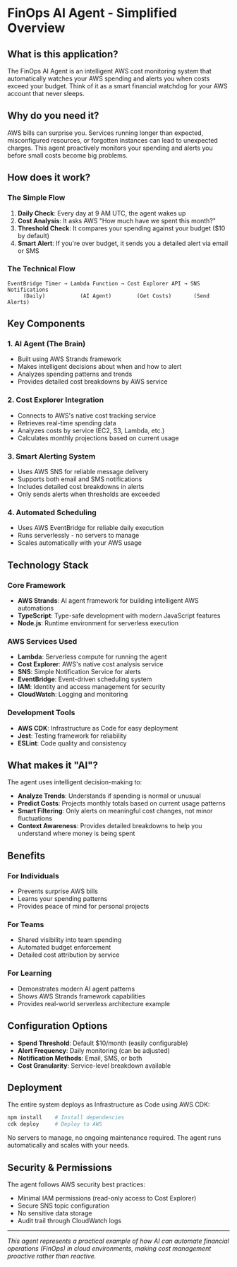 # FinOps AI Agent - Simplified Overview

## What is this application?

The FinOps AI Agent is an intelligent AWS cost monitoring system that automatically watches your AWS spending and alerts you when costs exceed your budget. Think of it as a smart financial watchdog for your AWS account that never sleeps.

## Why do you need it?

AWS bills can surprise you. Services running longer than expected, misconfigured resources, or forgotten instances can lead to unexpected charges. This agent proactively monitors your spending and alerts you before small costs become big problems.

## How does it work?

### The Simple Flow
1. **Daily Check**: Every day at 9 AM UTC, the agent wakes up
2. **Cost Analysis**: It asks AWS "How much have we spent this month?"
3. **Threshold Check**: It compares your spending against your budget ($10 by default)
4. **Smart Alert**: If you're over budget, it sends you a detailed alert via email or SMS

### The Technical Flow
```
EventBridge Timer → Lambda Function → Cost Explorer API → SNS Notifications
     (Daily)           (AI Agent)        (Get Costs)       (Send Alerts)
```

## Key Components

### 1. AI Agent (The Brain)
- Built using AWS Strands framework
- Makes intelligent decisions about when and how to alert
- Analyzes spending patterns and trends
- Provides detailed cost breakdowns by AWS service

### 2. Cost Explorer Integration
- Connects to AWS's native cost tracking service
- Retrieves real-time spending data
- Analyzes costs by service (EC2, S3, Lambda, etc.)
- Calculates monthly projections based on current usage

### 3. Smart Alerting System
- Uses AWS SNS for reliable message delivery
- Supports both email and SMS notifications
- Includes detailed cost breakdowns in alerts
- Only sends alerts when thresholds are exceeded

### 4. Automated Scheduling
- Uses AWS EventBridge for reliable daily execution
- Runs serverlessly - no servers to manage
- Scales automatically with your AWS usage

## Technology Stack

### Core Framework
- **AWS Strands**: AI agent framework for building intelligent AWS automations
- **TypeScript**: Type-safe development with modern JavaScript features
- **Node.js**: Runtime environment for serverless execution

### AWS Services Used
- **Lambda**: Serverless compute for running the agent
- **Cost Explorer**: AWS's native cost analysis service
- **SNS**: Simple Notification Service for alerts
- **EventBridge**: Event-driven scheduling system
- **IAM**: Identity and access management for security
- **CloudWatch**: Logging and monitoring

### Development Tools
- **AWS CDK**: Infrastructure as Code for easy deployment
- **Jest**: Testing framework for reliability
- **ESLint**: Code quality and consistency

## What makes it "AI"?

The agent uses intelligent decision-making to:
- **Analyze Trends**: Understands if spending is normal or unusual
- **Predict Costs**: Projects monthly totals based on current usage patterns
- **Smart Filtering**: Only alerts on meaningful cost changes, not minor fluctuations
- **Context Awareness**: Provides detailed breakdowns to help you understand where money is being spent

## Benefits

### For Individuals
- Prevents surprise AWS bills
- Learns your spending patterns
- Provides peace of mind for personal projects

### For Teams
- Shared visibility into team spending
- Automated budget enforcement
- Detailed cost attribution by service

### For Learning
- Demonstrates modern AI agent patterns
- Shows AWS Strands framework capabilities
- Provides real-world serverless architecture example

## Configuration Options

- **Spend Threshold**: Default $10/month (easily configurable)
- **Alert Frequency**: Daily monitoring (can be adjusted)
- **Notification Methods**: Email, SMS, or both
- **Cost Granularity**: Service-level breakdown available

## Deployment

The entire system deploys as Infrastructure as Code using AWS CDK:
```bash
npm install    # Install dependencies
cdk deploy     # Deploy to AWS
```

No servers to manage, no ongoing maintenance required. The agent runs automatically and scales with your needs.

## Security & Permissions

The agent follows AWS security best practices:
- Minimal IAM permissions (read-only access to Cost Explorer)
- Secure SNS topic configuration
- No sensitive data storage
- Audit trail through CloudWatch logs

---

*This agent represents a practical example of how AI can automate financial operations (FinOps) in cloud environments, making cost management proactive rather than reactive.*